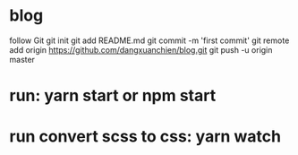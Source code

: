 # blog
follow Git
git init 
git add README.md
git commit -m 'first commit'
git remote add origin https://github.com/dangxuanchien/blog.git
git push -u origin master

# run: yarn start or npm start
# run convert scss to css: yarn watch
